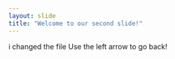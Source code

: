 ```yaml
---
layout: slide
title: "Welcome to our second slide!"
---
```

i changed the file
Use the left arrow to go back!
